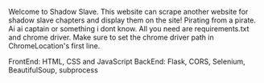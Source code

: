 Welcome to Shadow Slave. This website can scrape another website for shadow slave chapters and display them on the site!
Pirating from a pirate. Ai ai captain or something i dont know. All you need are requirements.txt and chrome driver.
Make sure to set the chrome driver path in ChromeLocation's first line. 

FrontEnd: HTML, CSS and JavaScript
BackEnd: Flask, CORS, Selenium, BeautifulSoup, subprocess

